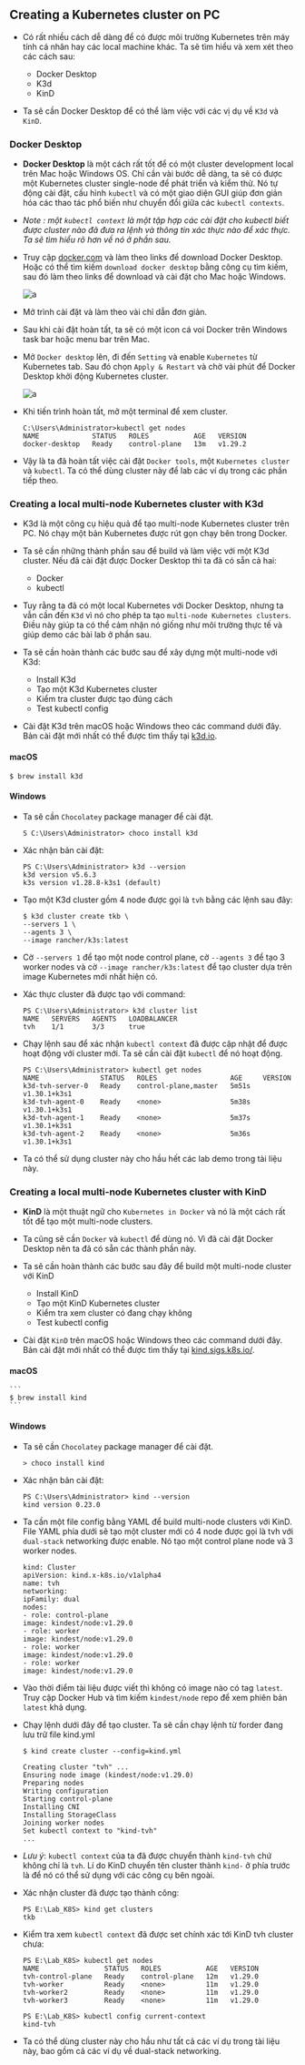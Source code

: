 ## Creating a Kubernetes cluster on PC

- Có rất nhiều cách dễ dàng để có được môi trường Kubernetes trên máy tính cá nhân hay các local machine khác. Ta sẽ tìm hiểu và xem xét theo các cách sau:
    - Docker Desktop
    - K3d
    - KinD

- Ta sẽ cần Docker Desktop để có thể làm việc với các vị dụ về `K3d` và `KinD`.

### Docker Desktop

- **Docker Desktop** là một cách rất tốt để có một cluster development local trên Mac hoặc Windows OS. Chỉ cần vài bước dễ dàng, ta sẽ có được một Kubernetes cluster single-node để phát triển và kiểm thử. Nó tự động cài đặt, cấu hình `kubectl` và có một giao diện GUI giúp đơn giản hóa các thao tác phổ biến như chuyển đổi giữa các `kubectl contexts`.

- *Note : một `kubectl context` là một tập hợp các cài đặt cho kubectl biết được cluster nào đã đưa ra lệnh và thông tin xác thực nào để xác thực. Ta sẽ tìm hiểu rõ hơn về nó ở phần sau.*

- Truy cập [docker.com](docker.com) và làm theo links để download Docker Desktop. Hoặc có thể tìm kiếm `download docker desktop` bằng công cụ tìm kiếm, sau đó làm theo links để download và cài đặt cho Mac hoặc Windows.

    ![a](https://imgur.com/KUdPh2W.png)

- Mở trình cài đặt và làm theo vài chỉ dẫn đơn giản.
- Sau khi cài đặt hoàn tất, ta sẽ có một icon cá voi Docker trên Windows task bar hoặc menu bar trên Mac.
- Mở `Docker desktop` lên, đi đến `Setting` và enable `Kubernetes` từ Kubernetes tab. Sau đó chọn `Apply & Restart` và chờ vài phút để Docker Desktop khởi động Kubernetes cluster.

    ![a](https://imgur.com/8va6dL3.png)

- Khi tiến trình hoàn tất, mở một terminal để xem cluster.
    ```
    C:\Users\Administrator>kubectl get nodes
    NAME             STATUS   ROLES           AGE   VERSION
    docker-desktop   Ready    control-plane   13m   v1.29.2
    ```

- Vậy là ta đã hoàn tất việc cài đặt `Docker tools`, một `Kubernetes cluster` và `kubectl`. Ta có thể dùng cluster này để lab các ví dụ trong các phần tiếp theo.

### Creating a local multi-node Kubernetes cluster with K3d

- K3d là một công cụ hiệu quả để tạo multi-node Kubernetes cluster trên PC. Nó chạy một bản Kubernetes được rút gọn chạy bên trong Docker.
- Ta sẽ cần những thành phần sau để build và làm việc với một K3d cluster. Nếu đã cài đặt được Docker Desktop thì ta đã có sẵn cả hai:
    - Docker
    - kubectl

- Tuy rằng ta đã có một local Kubernetes với Docker Desktop, nhưng ta vẫn cần đến `K3d` vì nó cho phép ta tạo `multi-node Kubernetes clusters`. Điều này giúp ta có thể cảm nhận nó giống như môi trường thực tế và giúp demo các bài lab ở phần sau.
- Ta sẽ cần hoàn thành các bước sau để xây dựng một multi-node với K3d:
    - Install K3d
    - Tạo một K3d Kubernetes cluster
    - Kiểm tra cluster được tạo đúng cách
    - Test kubectl config

- Cài đặt K3d trên macOS hoặc Windows theo các command dưới đây. Bản cài đặt mới nhất có thể được tìm thấy tại [k3d.io](https://k3d.io).

#### macOS

```
$ brew install k3d
```

#### Windows

- Ta sẽ cần `Chocolatey` package manager để cài đặt.
    ```
    S C:\Users\Administrator> choco install k3d
    ```

- Xác nhận bản cài đặt:
    ```
    PS C:\Users\Administrator> k3d --version
    k3d version v5.6.3
    k3s version v1.28.8-k3s1 (default)
    ```

- Tạo một K3d cluster gồm 4 node được gọi là `tvh` bằng các lệnh sau đây:
    ```
    $ k3d cluster create tkb \
    --servers 1 \
    --agents 3 \
    --image rancher/k3s:latest
    ```

- Cờ `--servers 1` để tạo một node control plane, cờ `--agents 3` để tạo 3 worker nodes và cờ `--image rancher/k3s:latest` để tạo cluster dựa trên image Kubernetes mới nhất hiện có.
- Xác thực cluster đã được tạo với command:
    ```
    PS C:\Users\Administrator> k3d cluster list
    NAME   SERVERS   AGENTS   LOADBALANCER
    tvh    1/1       3/3      true
    ```

- Chạy lệnh sau để xác nhận `kubectl context` đã được cập nhật để được hoạt động với cluster mới. Ta sẽ cần cài đặt `kubectl` để nó hoạt động.
    ```
    PS C:\Users\Administrator> kubectl get nodes
    NAME               STATUS   ROLES                  AGE     VERSION
    k3d-tvh-server-0   Ready    control-plane,master   5m51s   v1.30.1+k3s1
    k3d-tvh-agent-0    Ready    <none>                 5m38s   v1.30.1+k3s1
    k3d-tvh-agent-1    Ready    <none>                 5m37s   v1.30.1+k3s1
    k3d-tvh-agent-2    Ready    <none>                 5m36s   v1.30.1+k3s1
    ```

- Ta có thể sử dụng cluster này cho hầu hết các lab demo trong tài liệu này.

### Creating a local multi-node Kubernetes cluster with KinD

- **KinD** là một thuật ngữ cho `Kubernetes in Docker` và nó là một cách rất tốt để tạo một multi-node clusters.
- Ta cũng sẽ cần `Docker` và `kubectl` để dùng nó. Vì đã cài đặt Docker Desktop nên ta đã có sẵn các thành phần này.
- Ta sẽ cần hoàn thành các bước sau đây để build một multi-node cluster với KinD
    - Install KinD
    - Tạo một KinD Kubernetes cluster
    - Kiểm tra xem cluster có đang chạy không
    - Test kubectl config

- Cài đặt `KinD` trên macOS hoặc Windows theo các command dưới đây. Bản cài đặt mới nhất có thể được tìm thấy tại [kind.sigs.k8s.io/](https://kind.sigs.k8s.io/).

#### macOS

    ```
    $ brew install kind
    ```

#### Windows

- Ta sẽ cần `Chocolatey` package manager để cài đặt.
    ```
    > choco install kind
    ```

- Xác nhận bản cài đặt:
    ```
    PS C:\Users\Administrator> kind --version
    kind version 0.23.0
    ```

- Ta cần một file config bằng YAML để build multi-node clusters với KinD. File YAML phía dưới sẽ tạo một cluster mới có 4 node được gọi là tvh với `dual-stack` networking được enable. Nó tạo một control plane node và 3 worker nodes.
    ```
    kind: Cluster
    apiVersion: kind.x-k8s.io/v1alpha4
    name: tvh
    networking:
    ipFamily: dual        
    nodes:
    - role: control-plane
    image: kindest/node:v1.29.0
    - role: worker
    image: kindest/node:v1.29.0
    - role: worker
    image: kindest/node:v1.29.0
    - role: worker
    image: kindest/node:v1.29.0
    ```

- Vào thời điểm tài liệu được viết thì không có image nào có tag `latest`. Truy cập Docker Hub và tìm kiếm `kindest/node` repo để xem phiên bản `latest` khả dụng.
- Chạy lệnh dưới đây để tạo cluster. Ta sẽ cần chạy lệnh từ forder đang lưu trữ file kind.yml
    ```
    $ kind create cluster --config=kind.yml
    ```
    ```
    Creating cluster "tvh" ...
    Ensuring node image (kindest/node:v1.29.0)
    Preparing nodes
    Writing configuration
    Starting control-plane
    Installing CNI
    Installing StorageClass
    Joining worker nodes
    Set kubectl context to "kind-tvh"
    ...
    ```

- *Lưu ý*: `kubectl context` của ta đã được chuyển thành `kind-tvh` chứ không chỉ là `tvh`. Lí do KinD chuyển tên cluster thành `kind-` ở phía trước là để nó có thể sử dụng với các công cụ bên ngoài.
- Xác nhận cluster đã được tạo thành công:
    ```
    PS E:\Lab_K8S> kind get clusters
    tkb
    ```

- Kiểm tra xem `kubectl context` đã được set chính xác tới KinD tvh cluster chưa:
    ```
    PS E:\Lab_K8S> kubectl get nodes
    NAME                STATUS   ROLES           AGE   VERSION
    tvh-control-plane   Ready    control-plane   12m   v1.29.0
    tvh-worker          Ready    <none>          11m   v1.29.0
    tvh-worker2         Ready    <none>          11m   v1.29.0
    tvh-worker3         Ready    <none>          11m   v1.29.0
    ```
    ```
    PS E:\Lab_K8S> kubectl config current-context
    kind-tvh
    ```

- Ta có thể dùng cluster này cho hầu như tất cả các ví dụ trong tài liệu này, bao gồm cả các ví dụ về dual-stack networking.